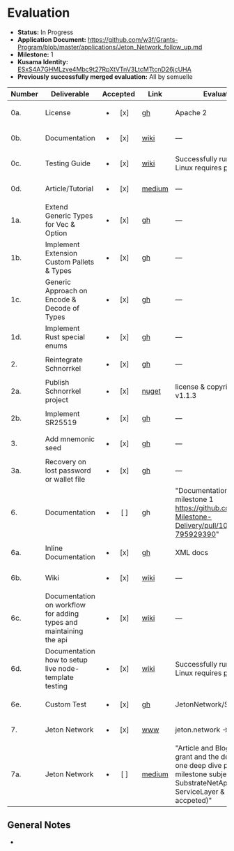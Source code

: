 # Evaluation

- **Status:** In Progress
- **Application Document:**  https://github.com/w3f/Grants-Program/blob/master/applications/Jeton_Network_follow_up.md
- **Milestone:** 1
- **Kusama Identity:** [ESxS4A7GHMLzve4Mbc9t27RpXtVTnV3LtcMTtcnD26jcUHA](https://polkascan.io/pre/kusama/account/ESxS4A7GHMLzve4Mbc9t27RpXtVTnV3LtcMTtcnD26jcUHA)
- **Previously successfully merged evaluation:** All by semuelle

| Number | Deliverable | Accepted | Link | Evaluation Notes |
| ------ | ----------- | :------: | ---- |----------------- |
| 0a. | License | <ul><li>[x] </li></ul> | [gh](https://github.com/JetonNetwork/SubstrateNetApi/blob/7ccfbe97a39861471528d451e56b480ec9b4d63f/LICENSE) | Apache 2 |
| 0b. | Documentation | <ul><li>[x] </li></ul> | [wiki](https://github.com/JetonNetwork/SubstrateNetApi/wiki) | — |
| 0c. | Testing Guide | <ul><li>[x] </li></ul> | [wiki](https://github.com/JetonNetwork/SubstrateNetApi/wiki/Testing) | Successfully running tests on Linux requires [patch](https://github.com/JetonNetwork/SubstrateNetApi/tree/a76220c46b0987ea8605a9ec685016dfe00ae4f0) |
| 0d. | Article/Tutorial | <ul><li>[x] </li></ul> | [medium](https://medium.com/polkadot-play/project-introduction-681820988416) | —
| 1a. | Extend Generic Types for Vec & Option | <ul><li>[x] </li></ul> | [gh](https://github.com/JetonNetwork/SubstrateNetApi/tree/bab8aaf23a63d5c6115af9a9d424ef358602851c/SubstrateNetApi/Model/Types/Struct) | — |
| 1b. | Implement Extension Custom Pallets & Types | <ul><li>[x] </li></ul> | [gh](https://github.com/JetonNetwork/SubstrateNetApi/tree/bab8aaf23a63d5c6115af9a9d424ef358602851c/SubstrateNetApi/Model/Custom) | — |
| 1c. | Generic Approach on Encode & Decode of Types | <ul><li>[x] </li></ul> | [gh](https://github.com/JetonNetwork/SubstrateNetApi/blob/bab8aaf23a63d5c6115af9a9d424ef358602851c/SubstrateNetApi/TypeConverters/GenericTypeConverter.cs) | — |
| 1d. | Implement Rust special enums | <ul><li>[x] </li></ul> | [gh](https://github.com/JetonNetwork/Open-Grants-Program/issues/9#issuecomment-860231871) | — |
| 2. | Reintegrate Schnorrkel | <ul><li>[x] </li></ul> | [gh](https://github.com/JetonNetwork/SubstrateNetApi/commit/3a844139cbaf38d09b3e8d06671b2efd32bbcdcc) | — |
| 2a. | Publish Schnorrkel project | <ul><li>[x] </li></ul> | [nuget](https://www.nuget.org/packages/Schnorrkel/) | license & copyright added with v1.1.3 |
| 2b. | Implement SR25519 | <ul><li>[x] </li></ul> | [gh](https://github.com/dotmog/Schnorrkel/blob/main/Schnorrkel/Sr25519v091.cs) | — |
| 3. | Add mnemonic seed | <ul><li>[x] </li></ul> | [gh](https://github.com/JetonNetwork/SubstrateNetApi/commit/01abe3aa3d9e8aca0bf63a5c6f9bbfbd2eb780a0) | — |
| 3a. | Recovery on lost password or wallet file | <ul><li>[x] </li></ul> | [gh](https://github.com/JetonNetwork/SubstrateNetApi/blob/503c3c1b73ab4a2e6fd6fcf3b653af0b5375da31/SubstrateNetWallet/Wallet.cs#L125) | — |
| 6. | Documentation | <ul><li>[ ] </li></ul> | gh | "Documentation referencing prev. milestone 1 https://github.com/w3f/Grant-Milestone-Delivery/pull/102#issuecomment-795929390"  |
| 6a. | Inline Documentation | <ul><li>[x] </li></ul> | [gh](https://github.com/JetonNetwork/SubstrateNetApi/search?q=%3Csummary%3E) | XML docs |
| 6b. | Wiki | <ul><li>[x] </li></ul> | [wiki](https://github.com/JetonNetwork/SubstrateNetApi/wiki) | — |
| 6c. | Documentation on workflow for adding types and maintaining the api | <ul><li>[x] </li></ul> | [wiki](https://github.com/JetonNetwork/SubstrateNetApi/wiki/Types) | — |
| 6d. | Documentation how to setup live node-template testing | <ul><li>[x] </li></ul> | [wiki](https://github.com/JetonNetwork/SubstrateNetApi/wiki/Testing#node-template) | Successfully running tests on Linux requires [patch](https://github.com/JetonNetwork/SubstrateNetApi/tree/a76220c46b0987ea8605a9ec685016dfe00ae4f0) |
| 6e. | Custom Test | <ul><li>[x] </li></ul> | [gh](https://github.com/JetonNetwork/SubstrateNetApiExt/tree/6c9f5456ee7ea4a306eb0793bc277ae30eac6bf8) | JetonNetwork/SubstrateNetApiExt |
| 7. | Jeton Network | <ul><li>[x] </li></ul> | [www](https://www.polkadotplay.com) | jeton.network -> polkadotplay.com |
| 7a. | Jeton Network | <ul><li>[ ] </li></ul> | [medium](https://medium.com/polkadot-play/project-introduction-681820988416) | "Article and Blog about this open grant and the deliverables, at least one deep dive post into each milestone subject area, SubstrateNetApi, GameEngine, ServiceLayer & ConnectFour (if accpeted)" |


## General Notes

-
